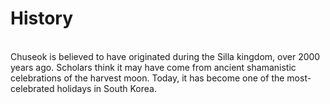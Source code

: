 # History 
\
Chuseok is believed to have originated during the Silla kingdom, over 2000 years ago. Scholars think it may have come from ancient shamanistic celebrations of the harvest moon. Today, it has become one of the most-celebrated holidays in South Korea.